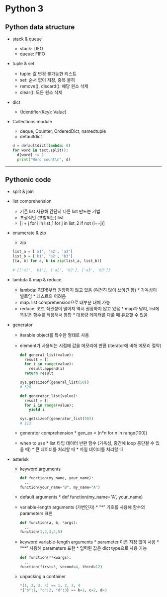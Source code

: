 # Python 3

## Python data structure

- stack & queue

  - stack: LIFO
  - queue: FIFO

- tuple & set

  - tuple: 값 변경 불가능한 리스트
  - set: 순서 없이 저장, 중복 불허
  - remove(), discard(): 해당 원소 삭제
  - clear(): 모든 원소 삭제

- dict

  - {Identifier(Key): Value}

- Collections module

  - deque, Counter, OrderedDict, namedtuple
  - defaultdict

  ```python
  d = defaultdict(lambda: 0)
  for word in text.split():
    d[word] += 1
    print("Word count\n", d)
  ```

---

## Pythonic code

- split & join

- list comprehension

  - 기존 list 사용해 간단히 다른 list 만드는 기법
  - 포괄적인 (포함되는) list
  - [i + j for i in list_1 for j in list_2 if not (i==j)]

- enumerate & zip

  - zip

  ```python
  list_a = ['a1', 'a2', 'a3']
  list_b = ['b1', 'b2', 'b3']
  [[a, b] for a, b in zip(list_a, list_b)]
          
  # [['a1', 'b1'], ['a2', 'b2'], ['a3', 'b3']]
  ```

- lambda & map & reduce

  - lambda: PEP8부터 권장하지 않고 있음 (여전히 많이 쓰이긴 함) * 가독성이 별로임 * 테스트의 어려움
  - map: list comprehension으로 대부분 대체 가능
  - reduce: 코드 직관성이 떨어져 역시 권장하지 않고 있음 * map과 달리, list에 똑같은 함수를 적용해서 통합 * 대용량 데이터를 다룰 때 유요할 수 있음

- generator

  - iterable object를 특수한 형태로 사용

  - element가 사용되는 시점에 값을 메모리에 반환 (iterator에 비해 메모리 절약)

    ```python
    def general_list(value):
      result = []
      for i in range(value):
        result.append(i)
      return result
    
    sys.getsizeof(general_list(50))
    # 520
    
    def generator_list(value):
      result = []
      for i in range(value):
        yield i
    
    sys.getsizeof(generator_list(50))
    # 112
    ```

  - generator comprehension * gen_ex = (n*n for n in range(100))
  - when to use * list 타입 데이터 반환 함수 (가독성, 중간에 loop 중단될 수 있을 때) * 큰 데이터를 처리할 때 * 파일 데이터를 처리할 때

- asterisk

  - keyword arguments

    ```python
    def function(my_name, your_name):
      ...
    function(your_name="B", my_name="A")
    ```

  - default arguments * def function(my_name=”A”, your_name)

  - variable-length arguments (가변인자) * “*” 기호를 사용해 함수의 parameters 표현

    ```python
    def function(a, b, *args):
      ...
    function(1,2,3,4,5)
    ```

  - keyword variable-length arguments * parameter 이름 지정 없이 사용 * “**” 사용해 parameters 표현 * 입력된 값은 dict type으로 사용 가능

    ```python
    def function(**kwargs):
      ...
    function(first=3, second=4, third=12)
    ```

  - unpacking a container

    ```python
    *(1, 2, 3, 4) == 1, 2, 3, 4
    *{"b":1, "c":2, "d":3} == b=1, c=2, d=3
    ```

    

  
